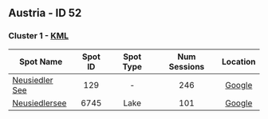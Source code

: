 ## Austria - ID 52

### Cluster 1 - [KML](52/1.kml)

| Spot Name | Spot ID | Spot Type | Num Sessions | Location |
| --------- | :-----: | :-------: | :----------: | :------: |
| [Neusiedler See](https://www.gps-speedsurfing.com/mygps.aspx?mnu=spotsearch&val=129.md) | 129 | - | 246| [Google](https://www.google.com/maps/search/?api=1&query=47.84663097,16.80054145)
| [Neusiedlersee](https://www.gps-speedsurfing.com/mygps.aspx?mnu=spotsearch&val=6745.md) | 6745 | Lake | 101| [Google](https://www.google.com/maps/search/?api=1&query=47.85443997,16.79573226)


